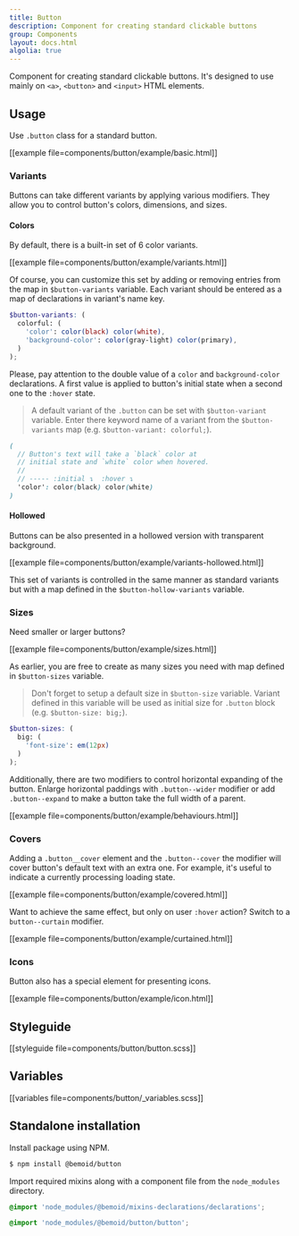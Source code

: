 ```yaml
---
title: Button
description: Component for creating standard clickable buttons
group: Components
layout: docs.html
algolia: true
---
```


Component for creating standard clickable buttons. It's designed to use mainly on `<a>`, `<button>` and `<input>` HTML elements.

## Usage

Use `.button` class for a standard button.

[[example file=components/button/example/basic.html]]

### Variants

Buttons can take different variants by applying various modifiers. They allow you to control button's colors, dimensions, and sizes.

#### Colors

By default, there is a built-in set of 6 color variants.

[[example file=components/button/example/variants.html]]

Of course, you can customize this set by adding or removing entries from the map in `$button-variants` variable. Each variant should be entered as a map of declarations in variant's name key.

```scss
$button-variants: (
  colorful: (
    'color': color(black) color(white),
    'background-color': color(gray-light) color(primary),
  )
);
```

Please, pay attention to the double value of a `color` and `background-color` declarations. A first value is applied to button's initial state when a second one to the `:hover` state.

> A default variant of the `.button` can be set with `$button-variant` variable. Enter there keyword name of a variant from the `$button-variants` map (e.g. `$button-variant: colorful;`).

```scss
(
  // Button's text will take a `black` color at
  // initial state and `white` color when hovered.
  //
  // ----- :initial ↴  :hover ↴
  'color': color(black) color(white)
)
```

#### Hollowed

Buttons can be also presented in a hollowed version with transparent background.

[[example file=components/button/example/variants-hollowed.html]]

This set of variants is controlled in the same manner as standard variants but with a map defined in the `$button-hollow-variants` variable.

### Sizes

Need smaller or larger buttons?

[[example file=components/button/example/sizes.html]]

As earlier, you are free to create as many sizes you need with map defined in `$button-sizes` variable.

> Don't forget to setup a default size in `$button-size` variable. Variant defined in this variable will be used as initial size for `.button` block (e.g. `$button-size: big;`).

```scss
$button-sizes: (
  big: (
    'font-size': em(12px)
  )
);
```

Additionally, there are two modifiers to control horizontal expanding of the button. Enlarge horizontal paddings with `.button--wider` modifier or add `.button--expand` to make a button take the full width of a parent.

[[example file=components/button/example/behaviours.html]]

### Covers

Adding a `.button__cover` element and the `.button--cover` the modifier will cover button's default text with an extra one. For example, it's useful to indicate a currently processing loading state.

[[example file=components/button/example/covered.html]]

Want to achieve the same effect, but only on user `:hover` action? Switch to a `button--curtain` modifier.

[[example file=components/button/example/curtained.html]]

### Icons

Button also has a special element for presenting icons.

[[example file=components/button/example/icon.html]]

## Styleguide

[[styleguide file=components/button/button.scss]]

## Variables

[[variables file=components/button/_variables.scss]]

## Standalone installation

Install package using NPM.

```bash
$ npm install @bemoid/button
```

Import required mixins along with a component file from the `node_modules` directory.

```scss
@import 'node_modules/@bemoid/mixins-declarations/declarations';

@import 'node_modules/@bemoid/button/button';
```
